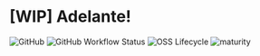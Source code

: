 # [WIP] Adelante!
![GitHub](https://img.shields.io/github/license/tom65536/adelante)
![GitHub Workflow Status](https://img.shields.io/github/actions/workflow/status/tom65536/adelante/maven.yml)
![OSS Lifecycle](https://img.shields.io/osslifecycle/tom65536/adelante)
![maturity](https://img.shields.io/badge/maturity-%F0%9F%9A%A7%20WIP-red)
